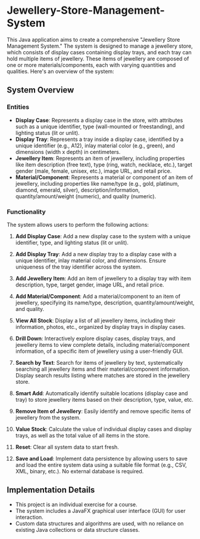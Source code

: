 # Jewellery-Store-Management-System
This Java application aims to create a comprehensive "Jewellery Store Management System." The system is designed to manage a jewellery store, which consists of display cases containing display trays, and each tray can hold multiple items of jewellery. These items of jewellery are composed of one or more materials/components, each with varying quantities and qualities. Here's an overview of the system:
## System Overview

### Entities
- **Display Case**: Represents a display case in the store, with attributes such as a unique identifier, type (wall-mounted or freestanding), and lighting status (lit or unlit).
- **Display Tray**: Represents a tray inside a display case, identified by a unique identifier (e.g., A12), inlay material color (e.g., green), and dimensions (width x depth) in centimeters.
- **Jewellery Item**: Represents an item of jewellery, including properties like item description (free text), type (ring, watch, necklace, etc.), target gender (male, female, unisex, etc.), image URL, and retail price.
- **Material/Component**: Represents a material or component of an item of jewellery, including properties like name/type (e.g., gold, platinum, diamond, emerald, silver), description/information, quantity/amount/weight (numeric), and quality (numeric).

### Functionality
The system allows users to perform the following actions:

1. **Add Display Case**: Add a new display case to the system with a unique identifier, type, and lighting status (lit or unlit).

2. **Add Display Tray**: Add a new display tray to a display case with a unique identifier, inlay material color, and dimensions. Ensure uniqueness of the tray identifier across the system.

3. **Add Jewellery Item**: Add an item of jewellery to a display tray with item description, type, target gender, image URL, and retail price.

4. **Add Material/Component**: Add a material/component to an item of jewellery, specifying its name/type, description, quantity/amount/weight, and quality.

5. **View All Stock**: Display a list of all jewellery items, including their information, photos, etc., organized by display trays in display cases.

6. **Drill Down**: Interactively explore display cases, display trays, and jewellery items to view complete details, including material/component information, of a specific item of jewellery using a user-friendly GUI.

7. **Search by Text**: Search for items of jewellery by text, systematically searching all jewellery items and their material/component information. Display search results listing where matches are stored in the jewellery store.

8. **Smart Add**: Automatically identify suitable locations (display case and tray) to store jewellery items based on their description, type, value, etc.

9. **Remove Item of Jewellery**: Easily identify and remove specific items of jewellery from the system.

10. **Value Stock**: Calculate the value of individual display cases and display trays, as well as the total value of all items in the store.

11. **Reset**: Clear all system data to start fresh.

12. **Save and Load**: Implement data persistence by allowing users to save and load the entire system data using a suitable file format (e.g., CSV, XML, binary, etc.). No external database is required.

## Implementation Details

- This project is an individual exercise for a course.
- The system includes a JavaFX graphical user interface (GUI) for user interaction.
- Custom data structures and algorithms are used, with no reliance on existing Java collections or data structure classes.
